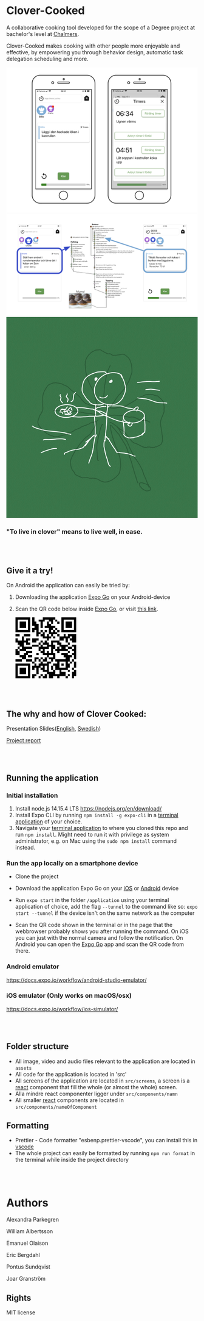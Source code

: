 # Clover-Cooked

A collaborative cooking tool developed for the scope of a Degree project at bachelor's level at [Chalmers](https://www.chalmers.se/en/Pages/default.aspx). 

Clover-Cooked makes cooking with other people more enjoyable and effective, by empowering you through behavior design, automatic task delegation scheduling and more.

![exampleScreens](https://github.com/Sponken/clover-cooked/blob/main/exampleImagesOfUserInterface/cloverCookedExampleScreens.png?raw=true)
![concurrency](https://github.com/Sponken/clover-cooked/blob/main/exampleImagesOfUserInterface/concurrency.png?raw=true)
![cloverCookedIcon](https://github.com/Sponken/clover-cooked/blob/main/exampleImagesOfUserInterface/Clover-Cooked.jpg?raw=true)
### "To live in clover" means to live well, in ease.


 <br/><br/>

## Give it a try!


On Android the application can easily be tried by:

1. Downloading the application [Expo Go](https://play.google.com/store/apps/details?id=host.exp.exponent&hl=en&gl=US) on your Android-device
2. Scan the QR code below inside  [Expo Go](https://play.google.com/store/apps/details?id=host.exp.exponent&hl=en&gl=US), or visit [this link](https://expo.io/@sponken/projects/clover-cooked).

   ![Expo qr](./expo_qr.png)

 <br/><br/>

## The why and how of Clover Cooked:

Presentation Slides([English](https://docs.google.com/presentation/d/18PNLe7HZH0IaUYP2KFCK1KNVV7QhFnigdsAjf6Yd-nQ/edit?usp=sharing), [Swedish](https://docs.google.com/presentation/d/1NERPcrvg5FEZKNry3iajL7epWdKtxhluA5uOk2f7pVU/edit?usp=sharing))

[Project report](https://odr.chalmers.se/handle/20.500.12380/304131?locale=en)

 <br/><br/>

## Running the application

### Initial installation

1. Install node.js 14.15.4 LTS <https://nodejs.org/en/download/>
2. Install Expo CLI by running `npm install -g expo-cli` in a [terminal application](https://en.wikipedia.org/wiki/Command-line_interface) of your choice.
3. Navigate your [terminal application](https://en.wikipedia.org/wiki/Command-line_interface) to where you cloned this repo and run `npm install`. Might need to run it with privilege as system administrator, e.g. on Mac using the `sudo npm install` command instead.


### Run the app locally on a smartphone device

- Clone the project
- Download the application Expo Go on your [iOS](https://apps.apple.com/us/app/expo-go/id982107779) or [Android](https://play.google.com/store/apps/details?id=host.exp.exponent&hl=en&gl=US) device

- Run `expo start` in the folder `/application` using your terminal application of choice, add the flag `--tunnel` to the command like so: `expo start --tunnel` if the device isn't on the same network as the computer
- Scan the QR code shown in the terminal or in the page that the webbrowser probably shows you after running the command. On iOS you can just with the normal camera and follow the notification. On Android you can open the [Expo Go](https://play.google.com/store/apps/details?id=host.exp.exponent&hl=en&gl=US) app and scan the QR code from there.


### Android emulator

<https://docs.expo.io/workflow/android-studio-emulator/>

### iOS emulator (Only works on macOS/osx)

<https://docs.expo.io/workflow/ios-simulator/>


 <br/><br/>

## Folder structure

- All image, video and audio files relevant to the application are located in  `assets`
- All code for the application is located in 'src'
- All screens of the application are located in `src/screens`,
  a screen is a [react](https://reactjs.org) component that fill the whole (or almost the whole) screen.
- Alla mindre react componenter ligger under `src/components/namn`
- All smaller [react](https://reactjs.org) components are located in `src/components/nameOfComponent`


## Formatting

- Prettier - Code formatter "esbenp.prettier-vscode", you can install this in [vscode](https://code.visualstudio.com/Download) 
- The whole project can easily be formatted by running `npm run format` in the terminal while inside the project directory

 <br/><br/>

# Authors

Alexandra Parkegren

William Albertsson

Emanuel Olaison

Eric Bergdahl

Pontus Sundqvist

Joar Granström


## Rights

MIT license
